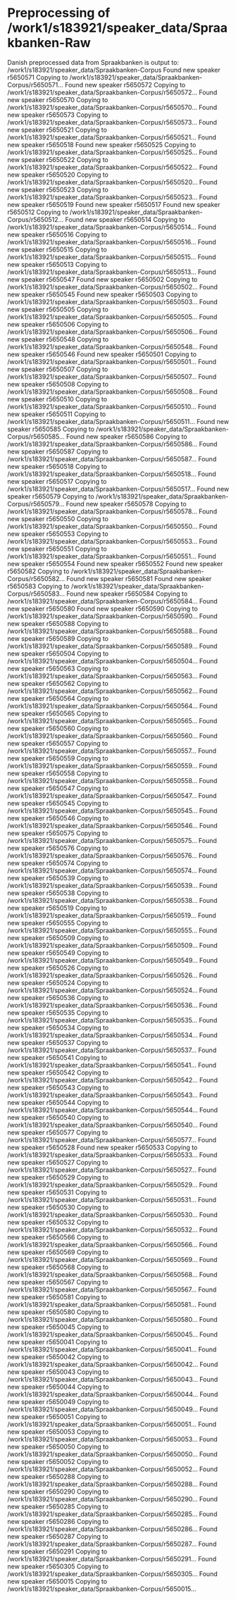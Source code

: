 # Preprocessing of /work1/s183921/speaker_data/Spraakbanken-Raw
Danish preprocessed data from Spraakbanken is output to: /work1/s183921/speaker_data/Spraakbanken-Corpus
Found new speaker r5650571
Copying to /work1/s183921/speaker_data/Spraakbanken-Corpus/r5650571...
Found new speaker r5650572
Copying to /work1/s183921/speaker_data/Spraakbanken-Corpus/r5650572...
Found new speaker r5650570
Copying to /work1/s183921/speaker_data/Spraakbanken-Corpus/r5650570...
Found new speaker r5650573
Copying to /work1/s183921/speaker_data/Spraakbanken-Corpus/r5650573...
Found new speaker r5650521
Copying to /work1/s183921/speaker_data/Spraakbanken-Corpus/r5650521...
Found new speaker r5650518
Found new speaker r5650525
Copying to /work1/s183921/speaker_data/Spraakbanken-Corpus/r5650525...
Found new speaker r5650522
Copying to /work1/s183921/speaker_data/Spraakbanken-Corpus/r5650522...
Found new speaker r5650520
Copying to /work1/s183921/speaker_data/Spraakbanken-Corpus/r5650520...
Found new speaker r5650523
Copying to /work1/s183921/speaker_data/Spraakbanken-Corpus/r5650523...
Found new speaker r5650519
Found new speaker r5650517
Found new speaker r5650512
Copying to /work1/s183921/speaker_data/Spraakbanken-Corpus/r5650512...
Found new speaker r5650514
Copying to /work1/s183921/speaker_data/Spraakbanken-Corpus/r5650514...
Found new speaker r5650516
Copying to /work1/s183921/speaker_data/Spraakbanken-Corpus/r5650516...
Found new speaker r5650515
Copying to /work1/s183921/speaker_data/Spraakbanken-Corpus/r5650515...
Found new speaker r5650513
Copying to /work1/s183921/speaker_data/Spraakbanken-Corpus/r5650513...
Found new speaker r5650547
Found new speaker r5650502
Copying to /work1/s183921/speaker_data/Spraakbanken-Corpus/r5650502...
Found new speaker r5650545
Found new speaker r5650503
Copying to /work1/s183921/speaker_data/Spraakbanken-Corpus/r5650503...
Found new speaker r5650505
Copying to /work1/s183921/speaker_data/Spraakbanken-Corpus/r5650505...
Found new speaker r5650506
Copying to /work1/s183921/speaker_data/Spraakbanken-Corpus/r5650506...
Found new speaker r5650548
Copying to /work1/s183921/speaker_data/Spraakbanken-Corpus/r5650548...
Found new speaker r5650546
Found new speaker r5650501
Copying to /work1/s183921/speaker_data/Spraakbanken-Corpus/r5650501...
Found new speaker r5650507
Copying to /work1/s183921/speaker_data/Spraakbanken-Corpus/r5650507...
Found new speaker r5650508
Copying to /work1/s183921/speaker_data/Spraakbanken-Corpus/r5650508...
Found new speaker r5650510
Copying to /work1/s183921/speaker_data/Spraakbanken-Corpus/r5650510...
Found new speaker r5650511
Copying to /work1/s183921/speaker_data/Spraakbanken-Corpus/r5650511...
Found new speaker r5650585
Copying to /work1/s183921/speaker_data/Spraakbanken-Corpus/r5650585...
Found new speaker r5650586
Copying to /work1/s183921/speaker_data/Spraakbanken-Corpus/r5650586...
Found new speaker r5650587
Copying to /work1/s183921/speaker_data/Spraakbanken-Corpus/r5650587...
Found new speaker r5650518
Copying to /work1/s183921/speaker_data/Spraakbanken-Corpus/r5650518...
Found new speaker r5650517
Copying to /work1/s183921/speaker_data/Spraakbanken-Corpus/r5650517...
Found new speaker r5650579
Copying to /work1/s183921/speaker_data/Spraakbanken-Corpus/r5650579...
Found new speaker r5650578
Copying to /work1/s183921/speaker_data/Spraakbanken-Corpus/r5650578...
Found new speaker r5650550
Copying to /work1/s183921/speaker_data/Spraakbanken-Corpus/r5650550...
Found new speaker r5650553
Copying to /work1/s183921/speaker_data/Spraakbanken-Corpus/r5650553...
Found new speaker r5650551
Copying to /work1/s183921/speaker_data/Spraakbanken-Corpus/r5650551...
Found new speaker r5650554
Found new speaker r5650552
Found new speaker r5650582
Copying to /work1/s183921/speaker_data/Spraakbanken-Corpus/r5650582...
Found new speaker r5650581
Found new speaker r5650583
Copying to /work1/s183921/speaker_data/Spraakbanken-Corpus/r5650583...
Found new speaker r5650584
Copying to /work1/s183921/speaker_data/Spraakbanken-Corpus/r5650584...
Found new speaker r5650580
Found new speaker r5650590
Copying to /work1/s183921/speaker_data/Spraakbanken-Corpus/r5650590...
Found new speaker r5650588
Copying to /work1/s183921/speaker_data/Spraakbanken-Corpus/r5650588...
Found new speaker r5650589
Copying to /work1/s183921/speaker_data/Spraakbanken-Corpus/r5650589...
Found new speaker r5650504
Copying to /work1/s183921/speaker_data/Spraakbanken-Corpus/r5650504...
Found new speaker r5650563
Copying to /work1/s183921/speaker_data/Spraakbanken-Corpus/r5650563...
Found new speaker r5650562
Copying to /work1/s183921/speaker_data/Spraakbanken-Corpus/r5650562...
Found new speaker r5650564
Copying to /work1/s183921/speaker_data/Spraakbanken-Corpus/r5650564...
Found new speaker r5650565
Copying to /work1/s183921/speaker_data/Spraakbanken-Corpus/r5650565...
Found new speaker r5650560
Copying to /work1/s183921/speaker_data/Spraakbanken-Corpus/r5650560...
Found new speaker r5650557
Copying to /work1/s183921/speaker_data/Spraakbanken-Corpus/r5650557...
Found new speaker r5650559
Copying to /work1/s183921/speaker_data/Spraakbanken-Corpus/r5650559...
Found new speaker r5650558
Copying to /work1/s183921/speaker_data/Spraakbanken-Corpus/r5650558...
Found new speaker r5650547
Copying to /work1/s183921/speaker_data/Spraakbanken-Corpus/r5650547...
Found new speaker r5650545
Copying to /work1/s183921/speaker_data/Spraakbanken-Corpus/r5650545...
Found new speaker r5650546
Copying to /work1/s183921/speaker_data/Spraakbanken-Corpus/r5650546...
Found new speaker r5650575
Copying to /work1/s183921/speaker_data/Spraakbanken-Corpus/r5650575...
Found new speaker r5650576
Copying to /work1/s183921/speaker_data/Spraakbanken-Corpus/r5650576...
Found new speaker r5650574
Copying to /work1/s183921/speaker_data/Spraakbanken-Corpus/r5650574...
Found new speaker r5650539
Copying to /work1/s183921/speaker_data/Spraakbanken-Corpus/r5650539...
Found new speaker r5650538
Copying to /work1/s183921/speaker_data/Spraakbanken-Corpus/r5650538...
Found new speaker r5650519
Copying to /work1/s183921/speaker_data/Spraakbanken-Corpus/r5650519...
Found new speaker r5650555
Copying to /work1/s183921/speaker_data/Spraakbanken-Corpus/r5650555...
Found new speaker r5650509
Copying to /work1/s183921/speaker_data/Spraakbanken-Corpus/r5650509...
Found new speaker r5650549
Copying to /work1/s183921/speaker_data/Spraakbanken-Corpus/r5650549...
Found new speaker r5650526
Copying to /work1/s183921/speaker_data/Spraakbanken-Corpus/r5650526...
Found new speaker r5650524
Copying to /work1/s183921/speaker_data/Spraakbanken-Corpus/r5650524...
Found new speaker r5650536
Copying to /work1/s183921/speaker_data/Spraakbanken-Corpus/r5650536...
Found new speaker r5650535
Copying to /work1/s183921/speaker_data/Spraakbanken-Corpus/r5650535...
Found new speaker r5650534
Copying to /work1/s183921/speaker_data/Spraakbanken-Corpus/r5650534...
Found new speaker r5650537
Copying to /work1/s183921/speaker_data/Spraakbanken-Corpus/r5650537...
Found new speaker r5650541
Copying to /work1/s183921/speaker_data/Spraakbanken-Corpus/r5650541...
Found new speaker r5650542
Copying to /work1/s183921/speaker_data/Spraakbanken-Corpus/r5650542...
Found new speaker r5650543
Copying to /work1/s183921/speaker_data/Spraakbanken-Corpus/r5650543...
Found new speaker r5650544
Copying to /work1/s183921/speaker_data/Spraakbanken-Corpus/r5650544...
Found new speaker r5650540
Copying to /work1/s183921/speaker_data/Spraakbanken-Corpus/r5650540...
Found new speaker r5650577
Copying to /work1/s183921/speaker_data/Spraakbanken-Corpus/r5650577...
Found new speaker r5650528
Found new speaker r5650533
Copying to /work1/s183921/speaker_data/Spraakbanken-Corpus/r5650533...
Found new speaker r5650527
Copying to /work1/s183921/speaker_data/Spraakbanken-Corpus/r5650527...
Found new speaker r5650529
Copying to /work1/s183921/speaker_data/Spraakbanken-Corpus/r5650529...
Found new speaker r5650531
Copying to /work1/s183921/speaker_data/Spraakbanken-Corpus/r5650531...
Found new speaker r5650530
Copying to /work1/s183921/speaker_data/Spraakbanken-Corpus/r5650530...
Found new speaker r5650532
Copying to /work1/s183921/speaker_data/Spraakbanken-Corpus/r5650532...
Found new speaker r5650566
Copying to /work1/s183921/speaker_data/Spraakbanken-Corpus/r5650566...
Found new speaker r5650569
Copying to /work1/s183921/speaker_data/Spraakbanken-Corpus/r5650569...
Found new speaker r5650568
Copying to /work1/s183921/speaker_data/Spraakbanken-Corpus/r5650568...
Found new speaker r5650567
Copying to /work1/s183921/speaker_data/Spraakbanken-Corpus/r5650567...
Found new speaker r5650581
Copying to /work1/s183921/speaker_data/Spraakbanken-Corpus/r5650581...
Found new speaker r5650580
Copying to /work1/s183921/speaker_data/Spraakbanken-Corpus/r5650580...
Found new speaker r5650045
Copying to /work1/s183921/speaker_data/Spraakbanken-Corpus/r5650045...
Found new speaker r5650041
Copying to /work1/s183921/speaker_data/Spraakbanken-Corpus/r5650041...
Found new speaker r5650042
Copying to /work1/s183921/speaker_data/Spraakbanken-Corpus/r5650042...
Found new speaker r5650043
Copying to /work1/s183921/speaker_data/Spraakbanken-Corpus/r5650043...
Found new speaker r5650044
Copying to /work1/s183921/speaker_data/Spraakbanken-Corpus/r5650044...
Found new speaker r5650049
Copying to /work1/s183921/speaker_data/Spraakbanken-Corpus/r5650049...
Found new speaker r5650051
Copying to /work1/s183921/speaker_data/Spraakbanken-Corpus/r5650051...
Found new speaker r5650053
Copying to /work1/s183921/speaker_data/Spraakbanken-Corpus/r5650053...
Found new speaker r5650050
Copying to /work1/s183921/speaker_data/Spraakbanken-Corpus/r5650050...
Found new speaker r5650052
Copying to /work1/s183921/speaker_data/Spraakbanken-Corpus/r5650052...
Found new speaker r5650288
Copying to /work1/s183921/speaker_data/Spraakbanken-Corpus/r5650288...
Found new speaker r5650290
Copying to /work1/s183921/speaker_data/Spraakbanken-Corpus/r5650290...
Found new speaker r5650285
Copying to /work1/s183921/speaker_data/Spraakbanken-Corpus/r5650285...
Found new speaker r5650286
Copying to /work1/s183921/speaker_data/Spraakbanken-Corpus/r5650286...
Found new speaker r5650287
Copying to /work1/s183921/speaker_data/Spraakbanken-Corpus/r5650287...
Found new speaker r5650291
Copying to /work1/s183921/speaker_data/Spraakbanken-Corpus/r5650291...
Found new speaker r5650305
Copying to /work1/s183921/speaker_data/Spraakbanken-Corpus/r5650305...
Found new speaker r5650015
Copying to /work1/s183921/speaker_data/Spraakbanken-Corpus/r5650015...

